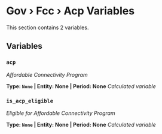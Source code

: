 # Gov › Fcc › Acp Variables

This section contains 2 variables.

## Variables

### `acp`
*Affordable Connectivity Program*

**Type: `None` | Entity: None | Period: None**
*Calculated variable*

### `is_acp_eligible`
*Eligible for Affordable Connectivity Program*

**Type: `None` | Entity: None | Period: None**
*Calculated variable*
